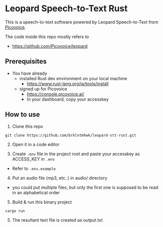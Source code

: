 # Leopard Speech-to-Text Rust

This is a speech-to-text software powered by Leopard Speech-to-Text from [Picovoice](https://picovoice.ai/).

The code inside this repo mostly refers to
- https://github.com/Picovoice/leopard

## Prerequisites
- You have already
  - installed Rust dev environment on your local machine
    - https://www.rust-lang.org/ja/tools/install
  - signed up for Picovoice
    - https://console.picovoice.ai/
    - In your dashboard, copy your accesskey

## How to use

1. Clone this repo
```
git clone https://github.com/brklntmhwk/leopard-stt-rust.git
```
2. Open it in a code editor

3. Create ```.env``` file in the project root and paste your accesskey as ACCESS_KEY in ```.env```
  - Refer to ```.env.example```

4. Put an audio file (mp3, etc..) in audio/ directory
  - you could put multiple files, but only the first one is supposed to be read in an alphabetical order

5. Build & run this binary project
```
cargo run
```

5. The resultant text file is created as output.txt
